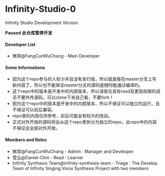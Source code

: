 # Infinity-Studio-0
Infinity Studio Development Version

**Paused**
**此仓库暂停开发**

#### Developer List
+ 無常@FangCunWuChang - Main Developer

#### Some Informations
+ 因为这个repo参与的人较少并且没有发行版，所以就直接在master分支上写新内容了，所以也不能保证master分支的源码是随时能通过编译的。
+ 这个repo中的版本是开发中的内部版本，所以请各位具有read及更高权限的成员不要外传源码，可以clone下来自己看，不要fork！
+ 因为这个repo中的版本是开发中的内部版本，所以不保证可以独立的运行，且不保证可以前后兼容。
+ repo里的内容仅供参考，前后可能会有较大的改动。
+ 正式对外开放的源码将会从这个repo里拆分为独立的repo，此repo中的内容不保证会全部对外开放。

#### Members and Roles
+ 無常@FangCunWuChang - Admin : Manager and Developer
+ 雪云@Daniel-Clint - Read : Learner
+ Infinity Synthesis Team@infinity-synthesis-team - Triage : The Develop Team of Infinity Singing Voice Synthesis Project with two members

